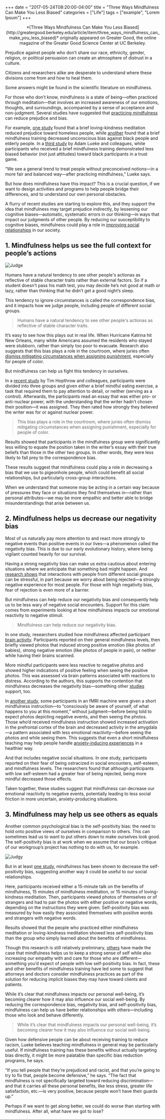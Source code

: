 +++
  date = "2017-05-24T08:20:00-04:00"
  title = "Three Ways Mindfulness Can Make You Less Biased"
  categories = ["Life"]
  tags = ["example", "Lorem Ipsum"]
+++



<center>*[Three Ways Mindfulness Can Make You Less Biased](http://greatergood.berkeley.edu/article/item/three_ways_mindfulness_can_make_you_less_biased)* originally appeared on Greater Good, the online magazine of the Greater Good Science Center at UC Berkeley.</center>

<span class="dropcap">P</span>rejudice against people who don’t share our race, ethnicity, gender, religion, or political persuasion can create an atmosphere of distrust in a culture. 

Citizens and researchers alike are desperate to understand where these divisions come from and how to heal them.

Some answers might be found in the scientific literature on mindfulness.

For those who don’t know, mindfulness is a state of being—often practiced through meditation—that involves an increased awareness of our emotions, thoughts, and surroundings, accompanied by a sense of acceptance and non-judgment. Several studies have suggested that [practicing mindfulness](http://advice.shinetext.com/articles/this-is-how-you-find-calm-in-the-chaos/) can reduce prejudice and bias.

For example, [one study](http://econtent.hogrefe.com/doi/abs/10.1027/1864-9335/a000212?journalCode=zsp) found that a brief loving-kindness meditation reduced prejudice toward homeless people, while [another](https://www.researchgate.net/profile/Bryan_Gibson2/publication/294276984_Brief_Mindfulness_Meditation_Reduces_Discrimination/links/570baaf508aee06603519a68.pdf) found that a brief mindfulness training decreased unconscious bias against black people and elderly people. In a [third study](http://psycnet.apa.org/index.cfm?fa=buy.optionToBuy&id=2016-06826-001) by Adam Lueke and colleagues, white participants who received a brief mindfulness training demonstrated less biased behavior (not just attitudes) toward black participants in a trust game.

“We see a general trend to treat people without preconceived notions—in a more fair and balanced way—after practicing mindfulness,” Lueke says.

But how does mindfulness have this impact? This is a crucial question, if we want to design activities and programs to help people bridge their differences, and to understand our own personal obstacles. 

A flurry of recent studies are starting to explore this, and they support the idea that mindfulness may target prejudice indirectly, by lessening our cognitive biases—automatic, systematic errors in our thinking—in ways that impact our judgments of other people. By reducing our susceptibility to cognitive biases, mindfulness could play a role in [improving social relationships](http://advice.shinetext.com/articles/4-ways-you-can-make-an-impact-on-a-strangers-life/) in our society.

## 1. Mindfulness helps us see the full context for people’s actions

![Judge](//images.contentful.com/awpxl2koull4/1HhiafBMJOYIo6wqCYM44Y/b115da29ee3eb9c1612818b5bcdf716a/shutterstock_613752935.jpg)

Humans have a natural tendency to see other people's actionas as reflective of stable character traits rather than external factors. So if a student doesn’t pass his math test, you may decide he’s not good at math or lazy, rather than thinking that he didn’t get a good night’s sleep.

This tendency to ignore circumstances is called the correspondence bias, and it impacts how we judge people, including people of different social groups.

> Humans have a natural tendency to see other people's actionas as reflective of stable character traits.
> 

It’s easy to see how this plays out in real life. When Hurricane Katrina hit New Orleans, many white Americans assumed the residents who stayed were stubborn, rather than simply too poor to evacuate. Research also suggests that this bias plays a role in the courtroom, where juries often [dismiss mitigating circumstances when assigning punishment](http://www.tandfonline.com/doi/abs/10.1080/1068316X.2016.1258473?journalCode=gpcl20), especially for people of color.

But mindfulness can help us fight this tendency in ourselves.

In a [recent study](http://www.tandfonline.com/doi/abs/10.1080/17470218.2016.1149498?journalCode=pqje20) by Tim Hopthrow and colleagues, participants were divided into three groups and given either a brief mindful eating exercise, a task that required them to pay attention to detail, or neither (serving as a control). Afterwards, the participants read an essay that was either pro- or anti-nuclear power, with the understanding that the writer hadn’t chosen their position—it was assigned. They then rated how strongly they believed the writer was for or against nuclear power.

> This bias plays a role in the courtroom, where juries often dismiss mitigating circumstances when assigning punishment, especially for people of color.
> 

Results showed that participants in the mindfulness group were significantly less willing to equate the position taken in the writer’s essay with their true beliefs than those in the other two groups. In other words, they were less likely to fall prey to the correspondence bias.

These results suggest that mindfulness could play a role in decreasing a bias that we use to pigeonhole people, which could benefit all social relationships, but particularly cross-group interactions.

When we understand that someone may be acting in a certain way because of pressures they face or situations they find themselves in—rather than personal attributes—we may be more empathic and better able to bridge misunderstandings that arise between us.

## 2. Mindfulness helps us decrease our negativity bias

Most of us naturally pay more attention to and react more strongly to negative events than positive events in our lives—a phenomenon called the negativity bias. This is due to our early evolutionary history, where being vigilant counted heavily for our survival.

Having a strong negativity bias can make us extra cautious about entering situations where we anticipate that something bad might happen. And [research shows](http://www.columbia.edu/cu/psychology/vpvaughns/assets/pdfs/Sensitivity%20to%20Status-Based%20Rejection%20(2002).pdf) that interactions with people from different social groups can be stressful, in part because we worry about being rejected—a strongly negative experience for most people. For those with high negativity bias, fear of rejection is even more of a barrier. 

But mindfulness can help reduce our negativity bias and consequently help us to be less wary of negative social encounters. Support for this claim comes from experiments looking at how mindfulness impacts our emotional reactivity to negative stimuli.

> Mindfulness can help reduce our negativity bias.
> 

In one study, researchers studied how mindfulness affected participant [brain activity](https://brainlang.georgetown.edu/research/erplab). Participants reported on their general mindfulness levels, then briefly viewed photos that induced strong positive emotion (like photos of babies), strong negative emotion (like photos of people in pain), or neither while having their brains scanned.

More mindful participants were less reactive to negative photos and showed higher indications of positive feeling when seeing the positive photos. This was assessed via brain patterns associated with reactions to distress. According to the authors, this supports the contention that mindfulness decreases the negativity bias—something other [studies](http://journals.sagepub.com/doi/abs/10.1177/1948550610396585) support, too.

In [another study](https://www.ncbi.nlm.nih.gov/pubmed/23563850), some participants in an fMRI machine were given a short mindfulness instruction—to “consciously be aware of yourself, of what happens to you at this moment,” without judgment—before being told to expect photos depicting negative events, and then seeing the photos. Those who’d received mindfulness instruction showed increased activation in the prefrontal cortex of the brain and decreased activity in the amygdala—a pattern associated with less emotional reactivity—before seeing the photos and while seeing them. This suggests that even a short mindfulness teaching may help people handle [anxiety-inducing experiences](http://advice.shinetext.com/articles/3-ways-to-manage-your-anxiety/) in a healthier way.

And that includes negative social situations. In one study, participants reported on their fear of being ostracized in social encounters, self-esteem, and mindfulness levels. The researchers found that although participants with low self-esteem had a greater fear of being rejected, being more mindful decreased those effects.

Taken together, these studies suggest that mindfulness can decrease our emotional reactivity to negative events, potentially leading to less social friction in more uncertain, anxiety-producing situations.

## 3. Mindfulness may help us see others as equals

Another common psychological bias is the self-positivity bias: the need to hold onto positive views of ourselves in comparison to others. This can sometimes lead us to want to put others down to make ourselves look good. The self-positivity bias is at work when we assume that our boss’s critique of our workgroup’s project has nothing to do with us, for example.

![Judgy](//images.contentful.com/awpxl2koull4/a3Yuja3aCsMS44u0K6YY2/054dd3a63e492accec423d932929d18c/shutterstock_592979069.jpg)

But in at least [one study](https://link.springer.com/article/10.1007/s12671-014-0317-z), mindfulness has been shown to decrease the self-positivity bias, suggesting another way it could be useful to our social relationships.

Here, participants received either a 15-minute talk on the benefits of mindfulness, 15 minutes of mindfulness meditation, or 15 minutes of loving-kindness meditation. Then, participants viewed photos of themselves or of strangers and had to pair the photos with either positive or negative words, depending on the instructions they were given. Self-positivity bias was measured by how easily they associated themselves with positive words and strangers with negative words.

Results showed that the people who practiced either mindfulness meditation or loving-kindness meditation showed less self-positivity bias than the group who simply learned about the benefits of mindfulness.

Though this research is still relatively preliminary, [others](https://books.google.com/books?hl=en&lr=&id=defBAAAAQBAJ&oi=fnd&pg=PA49&dq=+mindfulness+and+self+other&ots=61BP_sSosa&sig=L_hBRd-ZhAcDqComE4eFNTO825s#v=onepage&q=mindfulness%252520and%252520self%252520other&f=false) have made the case that mindfulness helps us to keep a strong sense of self while also increasing our empathy with and care for those who are different—something you’d expect of people with low self-positivity bias. In fact, these and other benefits of mindfulness training have led some to suggest that attorneys and doctors consider mindfulness practices as part of the solution for reducing implicit biases they may have toward clients and patients.

While it’s clear that mindfulness impacts our personal well-being, it’s becoming clearer how it may also influence our social well-being. By reducing the correspondence bias, negativity bias, and self-positivity bias, mindfulness can help us have better relationships with others—including those who look and behave differently.

> While it’s clear that mindfulness impacts our personal well-being, it’s becoming clearer how it may also influence our social well-being.
> 

Given how defensive people can be about receiving training to reduce racism, Lueke believes teaching mindfulness in general may be particularly useful. If mindfulness training has these benefits without actually targeting bias directly, it might be more palatable than specific bias reduction programs, he says.

“If you tell people that they’re prejudiced and racist, and that you’re going to try to fix that, people become defensive,” he says. “The fact that mindfulness is not specifically targeted toward reducing discrimination—and that it carries all these personal benefits, like less stress, greater life satisfaction, etc.—is very positive, because people won’t have their guards up.”

Perhaps if we want to get along better, we could do worse than starting with mindfulness. After all, what have we got to lose?

<div class="pubexchange_module" id="pubexchange_below_content" data-pubexchange-module-id="2323"></div>

<script>(function(w, d, s, id) {
 w.PUBX=w.PUBX || {pub: "shine_text", discover: false, lazy: true};
 var js, pjs = d.getElementsByTagName(s)[0];
 if (d.getElementById(id)) return;
 js = d.createElement(s); js.id = id; js.async = true;
 js.src = "//main.pubexchange.com/loader.min.js";
 pjs.parentNode.insertBefore(js, pjs);
}(window, document, "script", "pubexchange-jssdk"));</script>
